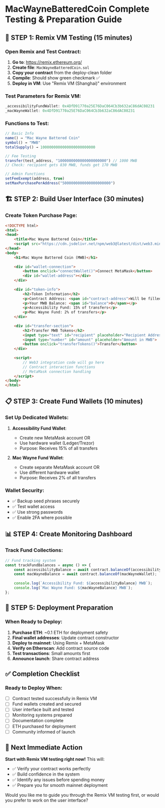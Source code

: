 # MacWayneBatteredCoin Complete Testing & Preparation Guide

## 🧪 STEP 1: Remix VM Testing (15 minutes)

### Open Remix and Test Contract:
1. **Go to**: https://remix.ethereum.org/
2. **Create file**: `MacWayneBatteredCoin.sol`
3. **Copy your contract** from the deploy-clean folder
4. **Compile**: Should show green checkmark ✅
5. **Deploy in VM**: Use "Remix VM (Shanghai)" environment

### Test Parameters for Remix VM:
```javascript
_accessibilityFundWallet: 0x4DfD91770a25E76DaC064Cb3b632aC86dAC08231
_macWayneWallet: 0x4DfD91770a25E76DaC064Cb3b632aC86dAC08231
```

### Functions to Test:
```javascript
// Basic Info
name() → "Mac Wayne Battered Coin"
symbol() → "MWB"
totalSupply() → 1000000000000000000000000

// Fee Testing
transfer(test_address, "1000000000000000000000") // 1000 MWB
// Check: recipient gets 830 MWB, funds get 170 MWB

// Admin Functions
setFeeExempt(address, true)
setMaxPurchasePerAddress("5000000000000000000000")
```

## 🏗️ STEP 2: Build User Interface (30 minutes)

### Create Token Purchase Page:
```html
<!DOCTYPE html>
<html>
<head>
    <title>Mac Wayne Battered Coin</title>
    <script src="https://cdn.jsdelivr.net/npm/web3@latest/dist/web3.min.js"></script>
</head>
<body>
    <h1>Mac Wayne Battered Coin (MWB)</h1>
    
    <div id="wallet-connection">
        <button onclick="connectWallet()">Connect MetaMask</button>
        <div id="wallet-address"></div>
    </div>
    
    <div id="token-info">
        <h2>Token Information</h2>
        <p>Contract Address: <span id="contract-address">Will be filled after deployment</span></p>
        <p>Your MWB Balance: <span id="balance">0</span></p>
        <p>Accessibility Fund: 15% of transfers</p>
        <p>Mac Wayne Fund: 2% of transfers</p>
    </div>
    
    <div id="transfer-section">
        <h2>Transfer MWB Tokens</h2>
        <input type="text" id="recipient" placeholder="Recipient Address">
        <input type="number" id="amount" placeholder="Amount in MWB">
        <button onclick="transferTokens()">Transfer</button>
    </div>
    
    <script>
        // Web3 integration code will go here
        // Contract interaction functions
        // MetaMask connection handling
    </script>
</body>
</html>
```

## 📋 STEP 3: Create Fund Wallets (10 minutes)

### Set Up Dedicated Wallets:
1. **Accessibility Fund Wallet**:
   - Create new MetaMask account OR
   - Use hardware wallet (Ledger/Trezor)
   - Purpose: Receives 15% of all transfers

2. **Mac Wayne Fund Wallet**:
   - Create separate MetaMask account OR
   - Use different hardware wallet
   - Purpose: Receives 2% of all transfers

### Wallet Security:
- ✅ Backup seed phrases securely
- ✅ Test wallet access
- ✅ Use strong passwords
- ✅ Enable 2FA where possible

## 📊 STEP 4: Create Monitoring Dashboard

### Track Fund Collections:
```javascript
// Fund tracking system
const trackFundBalances = async () => {
    const accessibilityBalance = await contract.balanceOf(accessibilityWallet);
    const macWayneBalance = await contract.balanceOf(macWayneWallet);
    
    console.log(`Accessibility Fund: ${accessibilityBalance} MWB`);
    console.log(`Mac Wayne Fund: ${macWayneBalance} MWB`);
};
```

## 🚀 STEP 5: Deployment Preparation

### When Ready to Deploy:
1. **Purchase ETH**: ~0.1 ETH for deployment safety
2. **Final wallet addresses**: Update contract constructor
3. **Deploy to mainnet**: Using Remix + MetaMask
4. **Verify on Etherscan**: Add contract source code
5. **Test transactions**: Small amounts first
6. **Announce launch**: Share contract address

## ✅ Completion Checklist

### Ready to Deploy When:
- [ ] Contract tested successfully in Remix VM
- [ ] Fund wallets created and secured
- [ ] User interface built and tested
- [ ] Monitoring systems prepared
- [ ] Documentation complete
- [ ] ETH purchased for deployment
- [ ] Community informed of launch

## 🎯 Next Immediate Action

**Start with Remix VM testing right now!** This will:
- ✅ Verify your contract works perfectly
- ✅ Build confidence in the system
- ✅ Identify any issues before spending money
- ✅ Prepare you for smooth mainnet deployment

Would you like me to guide you through the Remix VM testing first, or would you prefer to work on the user interface?
